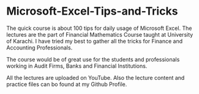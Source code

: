 # Microsoft-Excel-Tips-and-Tricks
The quick course is about 100 tips for daily usage of Microsoft Excel. The lectures are the part of Financial Mathematics Course taught at University of Karachi. I have tried my best to gather all the tricks for Finance and Accounting Professionals.

The course would be of great use for the students and professionals working in Audit Firms, Banks and Financial Institutions.

All the lectures are uploaded on YouTube. Also the lecture content and practice files can bo found at my Github Profile.


